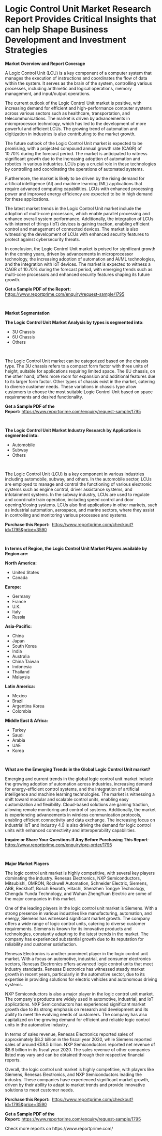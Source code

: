 <p><h1>Logic Control Unit Market Research Report Provides Critical Insights that can help Shape Business Development and Investment Strategies</h1></p><p><strong>Market Overview and Report Coverage</strong></p>
<p><p>A Logic Control Unit (LCU) is a key component of a computer system that manages the execution of instructions and coordinates the flow of data within the system. It serves as the brain of the system, controlling various processes, including arithmetic and logical operations, memory management, and input/output operations. </p><p>The current outlook of the Logic Control Unit market is positive, with increasing demand for efficient and high-performance computer systems across various sectors such as healthcare, transportation, and telecommunications. The market is driven by advancements in microprocessor technology, which has led to the development of more powerful and efficient LCUs. The growing trend of automation and digitization in industries is also contributing to the market growth.</p><p>The future outlook of the Logic Control Unit market is expected to be promising, with a projected compound annual growth rate (CAGR) of 10.70% during the forecast period. The market is anticipated to witness significant growth due to the increasing adoption of automation and robotics in various industries. LCUs play a crucial role in these technologies by controlling and coordinating the operations of automated systems.</p><p>Furthermore, the market is likely to be driven by the rising demand for artificial intelligence (AI) and machine learning (ML) applications that require advanced computing capabilities. LCUs with enhanced processing power and improved energy efficiency are expected to be in high demand for these applications.</p><p>The latest market trends in the Logic Control Unit market include the adoption of multi-core processors, which enable parallel processing and enhance overall system performance. Additionally, the integration of LCUs with internet of things (IoT) devices is gaining traction, enabling efficient control and management of connected devices. The market is also witnessing the development of LCUs with enhanced security features to protect against cybersecurity threats.</p><p>In conclusion, the Logic Control Unit market is poised for significant growth in the coming years, driven by advancements in microprocessor technology, the increasing adoption of automation and AI/ML technologies, and the integration with IoT devices. The market is expected to witness a CAGR of 10.70% during the forecast period, with emerging trends such as multi-core processors and enhanced security features shaping its future growth.</p></p>
<p><strong>Get a Sample PDF of the Report:</strong> <a href="https://www.reportprime.com/enquiry/request-sample/1795">https://www.reportprime.com/enquiry/request-sample/1795</a></p>
<p>&nbsp;</p>
<p><strong>Market Segmentation</strong></p>
<p><strong>The Logic Control Unit Market Analysis by types is segmented into:</strong></p>
<p><ul><li>3U Chassis</li><li>6U Chassis</li><li>Others</li></ul></p>
<p>&nbsp;</p>
<p><p>The Logic Control Unit market can be categorized based on the chassis type. The 3U chassis refers to a compact form factor with three units of height, suitable for applications requiring limited space. The 6U chassis, on the other hand, offers more room for expansion and additional features due to its larger form factor. Other types of chassis exist in the market, catering to diverse customer needs. These variations in chassis type allow customers to choose the most suitable Logic Control Unit based on space requirements and desired functionality.</p></p>
<p><strong>Get a Sample PDF of the Report:</strong>&nbsp;<a href="https://www.reportprime.com/enquiry/request-sample/1795">https://www.reportprime.com/enquiry/request-sample/1795</a></p>
<p>&nbsp;</p>
<p><strong>The Logic Control Unit Market Industry Research by Application is segmented into:</strong></p>
<p><ul><li>Automobile</li><li>Subway</li><li>Others</li></ul></p>
<p>&nbsp;</p>
<p><p>The Logic Control Unit (LCU) is a key component in various industries including automobile, subway, and others. In the automobile sector, LCUs are employed to manage and control the functioning of various electronic systems such as engine control, driver assistance systems, and infotainment systems. In the subway industry, LCUs are used to regulate and coordinate train operation, including speed control and door opening/closing systems. LCUs also find applications in other markets, such as industrial automation, aerospace, and marine sectors, where they assist in controlling and monitoring various processes and systems.</p></p>
<p><strong>Purchase this Report:</strong>&nbsp; <a href="https://www.reportprime.com/checkout?id=1795&price=3590">https://www.reportprime.com/checkout?id=1795&price=3590</a></p>
<p>&nbsp;</p>
<p><strong>In terms of Region, the Logic Control Unit Market Players available by Region are:</strong></p>
<p>
    <p> <strong> North America: </strong>
        <ul>
            <li>United States</li>
            <li>Canada</li>
        </ul>
        </p> 
    <p> <strong> Europe: </strong>
        <ul>
            <li>Germany</li>
            <li>France</li>
            <li>U.K.</li>
            <li>Italy</li>
            <li>Russia</li>
        </ul>
        </p> 
    <p> <strong> Asia-Pacific: </strong>
        <ul>
            <li>China</li>
            <li>Japan</li>
            <li>South Korea</li>
            <li>India</li>
            <li>Australia</li>
            <li>China Taiwan</li>
            <li>Indonesia</li>
            <li>Thailand</li>
            <li>Malaysia</li>
        </ul>
        </p> 
    <p> <strong> Latin America: </strong>
        <ul>
            <li>Mexico</li>
            <li>Brazil</li>
            <li>Argentina Korea</li>
            <li>Colombia</li>
        </ul>
        </p> 
    <p> <strong> Middle East & Africa: </strong>
        <ul>
            <li>Turkey</li>
            <li>Saudi</li>
            <li>Arabia</li>
            <li>UAE</li>
            <li>Korea</li>
        </ul>
    </p>
    </p>
<p>&nbsp;</p>
<p><strong>What are the Emerging Trends in the Global Logic Control Unit market?</strong></p>
<p><p>Emerging and current trends in the global logic control unit market include the growing adoption of automation across industries, increasing demand for energy-efficient control systems, and the integration of artificial intelligence and machine learning technologies. The market is witnessing a shift toward modular and scalable control units, enabling easy customization and flexibility. Cloud-based solutions are gaining traction, allowing remote monitoring and control of systems. Additionally, the market is experiencing advancements in wireless communication protocols, enabling efficient connectivity and data exchange. The increasing focus on industrial IoT and Industry 4.0 is also driving the demand for logic control units with enhanced connectivity and interoperability capabilities.</p></p>
<p><strong>Inquire or Share Your Questions If Any Before Purchasing This Report</strong>- <a href="https://www.reportprime.com/enquiry/pre-order/1795">https://www.reportprime.com/enquiry/pre-order/1795</a></p>
<p>&nbsp;</p>
<p><strong>Major Market Players</strong></p>
<p><p>The logic control unit market is highly competitive, with several key players dominating the industry. Renesas Electronics, NXP Semiconductors, Mitsubishi, OMRON, Rockwell Automation, Schneider Electric, Siemens, ABB, Beckhoff, Bosch Rexroth, Hitachi, Shenzhen Tongye Technology, Chengdu Yunda Technology, and Wuhan ZhengYuan Electric are some of the major companies in this market.</p><p>One of the leading players in the logic control unit market is Siemens. With a strong presence in various industries like manufacturing, automation, and energy, Siemens has witnessed significant market growth. The company offers a wide range of logic control units, catering to diverse customer requirements. Siemens is known for its innovative products and technologies, constantly adapting to the latest trends in the market. The company has experienced substantial growth due to its reputation for reliability and customer satisfaction.</p><p>Renesas Electronics is another prominent player in the logic control unit market. With a focus on automotive, industrial, and consumer electronics sectors, Renesas Electronics offers advanced logic control units that meet industry standards. Renesas Electronics has witnessed steady market growth in recent years, particularly in the automotive sector, due to its expertise in providing solutions for electric vehicles and autonomous driving systems.</p><p>NXP Semiconductors is also a major player in the logic control unit market. The company's products are widely used in automotive, industrial, and IoT applications. NXP Semiconductors has experienced significant market growth due to its strong emphasis on research and development and its ability to meet the evolving needs of customers. The company has also capitalized on the growing demand for efficient and reliable logic control units in the automotive industry.</p><p>In terms of sales revenue, Renesas Electronics reported sales of approximately $8.2 billion in the fiscal year 2020, while Siemens reported sales of around €58.5 billion. NXP Semiconductors reported net revenue of $8.6 billion in its fiscal year 2020. The sales revenue of other companies listed may vary and can be obtained through their respective financial reports.</p><p>Overall, the logic control unit market is highly competitive, with players like Siemens, Renesas Electronics, and NXP Semiconductors leading the industry. These companies have experienced significant market growth, driven by their ability to adapt to market trends and provide innovative solutions to meet customer needs.</p></p>
<p><strong>Purchase this Report:</strong>&nbsp;&nbsp;<a href="https://www.reportprime.com/checkout?id=1795&price=3590">https://www.reportprime.com/checkout?id=1795&price=3590</a></p>
<p></p>
<p><strong>Get a Sample PDF of the Report:</strong>&nbsp;<a href="https://www.reportprime.com/enquiry/request-sample/1795">https://www.reportprime.com/enquiry/request-sample/1795</a></p>
<p>Check more reports on https://www.reportprime.com/</p>